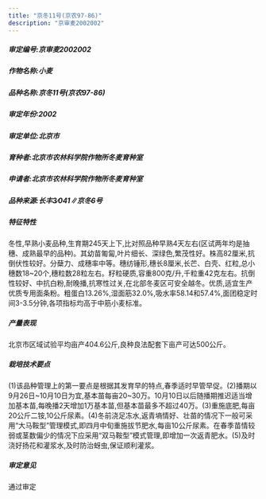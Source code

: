 ```yaml
---
title: "京冬11号(京农97-86)"
description: "京审麦2002002"
---
```

##### 审定编号:京审麦2002002

##### 作物名称:小麦

##### 品种名称:京冬11号(京农97-86)

##### 审定年份:2002

##### 审定单位:北京市

##### 育种者:北京市农林科学院作物所冬麦育种室

##### 申请者:北京市农林科学院作物所冬麦育种室

##### 品种来源:长丰3∕041∥京冬6号

##### 特征特性
冬性,早熟小麦品种,生育期245天上下,比对照品种早熟4天左右(区试两年均是抽穗、成熟最早的品种)。其幼苗匍匐,叶片细长、深绿色,繁茂性好。株高82厘米,抗倒伏性较好。分蘖力、成穗率中等。穗纺锤形,穗长8厘米,长芒、白壳、红粒,总小穗数18~20个,穗粒数28粒左右。籽粒硬质,容重800克/升,千粒重42克左右。抗倒性较好、中抗白粉,耐晚播,抗寒性过关,在北部冬麦区可安全越冬。优质,适宜生产优质专用面条粉。粗蛋白13.26%,湿面筋32.0%,吸水率58.14和57.4%,面团稳定时间3-3.5分钟,各项指标均高于中筋小麦标准。

##### 产量表现
北京市区域试验平均亩产404.6公斤,良种良法配套下亩产可达500公斤。

##### 栽培技术要点
(1)该品种管理上的第一要点是根据其发育早的特点,春季适时早管早促。(2)播期以9月26日~10月10日为宜,基本苗每亩20~30万。10月10日以后随播期推迟适当增加基本苗,每晚播2天增加1万基本苗,但基本苗最多不超过40万。(3)重施底肥,每亩20公斤二铵,10公斤尿素。(4)冬前浇足冻水,返青墒情好、壮苗的情况下一般可采用“大马鞍型”管理模式,即四月中旬重施拔节肥水,每亩10公斤尿素。在春季苗情较弱或茎数偏少的情况下应采用“双马鞍型”模式管理,即增加一次返青肥水。(5)及时浇好扬花和灌浆水,及时防治蚜虫,保证顺利灌浆。

##### 审定意见
通过审定
